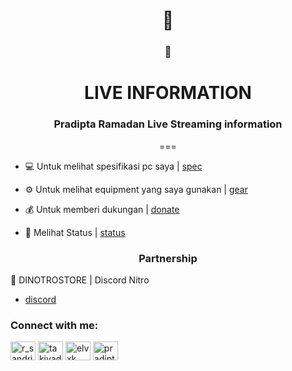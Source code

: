 <h1 align="center">🤖</h1>
<h3 align="center">🤖</h3>
<h1 align="center">LIVE INFORMATION</h1>
<h3 align="center">Pradipta Ramadan Live Streaming information</h3>

<p align="center">===</p>

- 💻 Untuk melihat spesifikasi pc saya | <a href="https://raw.githubusercontent.com/PradiptaRS/LiveStream/main/spec" target="_blank">spec</a>

- ⚙️ Untuk melihat equipment yang saya gunakan | <a href="https://raw.githubusercontent.com/PradiptaRS/LiveStream/main/gear" target="_blank">gear</a>

- 💰 Untuk memberi dukungan | <a href="https://sociabuzz.com/pradipta_rs/tribe" target="_blank">donate</a>

- 🤝 Melihat Status | <a href="https://raw.githubusercontent.com/PradiptaRS/LiveStream/main/status" target="_blank">status</a>

<h3 align="center">Partnership</h3>

💎 DINOTROSTORE | Discord Nitro
- <a href="https://discord.gg/fUXxm7Q" target="_blank">discord</a>

<h3 align="left">Connect with me:</h3>
<p align="left">
<a href="https://twitter.com/r_sandriii" target="_blank"><img align="center" src="https://cdn.jsdelivr.net/npm/simple-icons@3.0.1/icons/twitter.svg" alt="r_sandriii" height="30" width="40" /></a>
<a href="https://fb.com/takiyadip" target="_blank"><img align="center" src="https://cdn.jsdelivr.net/npm/simple-icons@3.0.1/icons/facebook.svg" alt="takiyadip" height="30" width="40" /></a>
<a href="https://instagram.com/elvxk" target="_blank"><img align="center" src="https://cdn.jsdelivr.net/npm/simple-icons@3.0.1/icons/instagram.svg" alt="elvxk" height="30" width="40" /></a>
<a href="https://www.youtube.com/c/pradipta ramadan" target="_blank"><img align="center" src="https://cdn.jsdelivr.net/npm/simple-icons@3.0.1/icons/youtube.svg" alt="pradipta ramadan" height="30" width="40" /></a>
</p>
